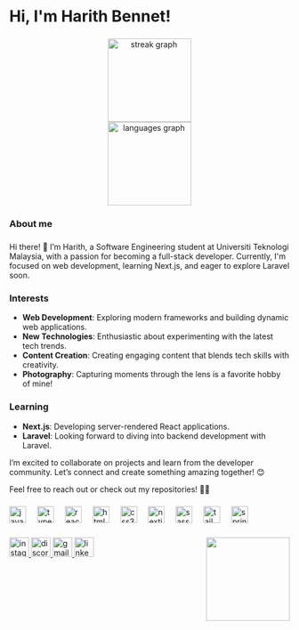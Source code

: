<h1 align="left">Hi, I'm Harith Bennet!</h1>

###

<div align="center">
  <img src="https://streak-stats.demolab.com?user=rithbennet&locale=en&mode=daily&theme=dracula&hide_border=false&border_radius=5" height="150" alt="streak graph" /> <br>
  <img src="https://github-readme-stats.vercel.app/api/top-langs?username=rithbennet&locale=en&hide_title=false&layout=compact&card_width=320&langs_count=5&theme=dracula&hide_border=false&custom_title=Langues%20I%20use" height="150" alt="languages graph"  />
</div>

###

<h3 align="left">About me</h3>

###

<p align="left">Hi there! 👋 I’m Harith, a Software Engineering student at Universiti Teknologi Malaysia, with a passion for becoming a full-stack developer. Currently, I'm focused on web development, learning Next.js, and eager to explore Laravel soon.</p>

### Interests
- **Web Development**: Exploring modern frameworks and building dynamic web applications.
- **New Technologies**: Enthusiastic about experimenting with the latest tech trends.
- **Content Creation**: Creating engaging content that blends tech skills with creativity.
- **Photography**: Capturing moments through the lens is a favorite hobby of mine!

### Learning
- **Next.js**: Developing server-rendered React applications.
- **Laravel**: Looking forward to diving into backend development with Laravel.

I’m excited to collaborate on projects and learn from the developer community. Let’s connect and create something amazing together! 😊

Feel free to reach out or check out my repositories! 📂✨

###

<div align="left">
  <img src="https://cdn.jsdelivr.net/gh/devicons/devicon/icons/javascript/javascript-original.svg" height="30" alt="javascript logo"  />
  <img width="12" />
  <img src="https://cdn.jsdelivr.net/gh/devicons/devicon/icons/typescript/typescript-original.svg" height="30" alt="typescript logo"  />
  <img width="12" />
  <img src="https://cdn.jsdelivr.net/gh/devicons/devicon/icons/react/react-original.svg" height="30" alt="react logo"  />
  <img width="12" />
  <img src="https://cdn.jsdelivr.net/gh/devicons/devicon/icons/html5/html5-original.svg" height="30" alt="html5 logo"  />
  <img width="12" />
  <img src="https://cdn.jsdelivr.net/gh/devicons/devicon/icons/css3/css3-original.svg" height="30" alt="css3 logo"  />
  <img width="12" />
  <img src="https://cdn.jsdelivr.net/gh/devicons/devicon/icons/nextjs/nextjs-original.svg" height="30" alt="nextjs logo"  />
  <img width="12" />
  <img src="https://cdn.jsdelivr.net/gh/devicons/devicon/icons/sass/sass-original.svg" height="30" alt="sass logo"  />
  <img width="12" />
  <img src="https://cdn.jsdelivr.net/gh/devicons/devicon/icons/tailwindcss/tailwindcss-original-wordmark.svg" height="30" alt="tailwindcss logo"  />
  <img width="12" />
  <img src="https://cdn.jsdelivr.net/gh/devicons/devicon/icons/spring/spring-original.svg" height="30" alt="spring logo"  />
</div>

###

<p align="left"></p>

###

<img align="right" height="150" src="https://media0.giphy.com/media/v1.Y2lkPTc5MGI3NjExZ2YzeDF3OHdwYzR6NzViZGY0YTU4ZTlwbnFxa2l5a3N5cHMxZzAyeSZlcD12MV9pbnRlcm5hbF9naWZfYnlfaWQmY3Q9Zw/G5GYGQ4gJTrN6WaAF2/giphy.webp"  />

###

<div align="left">
  <a href="https://www.instagram.com/rithbn_/" target="_blank">
    <img src="https://img.shields.io/static/v1?message=Instagram&logo=instagram&label=&color=E4405F&logoColor=white&labelColor=&style=for-the-badge" height="35" alt="instagram logo"  />
  </a>
  <a href="discordapp.com/users/satirerice" target="_blank">
    <img src="https://img.shields.io/static/v1?message=Discord&logo=discord&label=&color=7289DA&logoColor=white&labelColor=&style=for-the-badge" height="35" alt="discord logo"  />
  </a>
  <a href="harith.bennett@gmail.com" target="_blank">
    <img src="https://img.shields.io/static/v1?message=Gmail&logo=gmail&label=&color=D14836&logoColor=white&labelColor=&style=for-the-badge" height="35" alt="gmail logo"  />
  </a>
  <a href="https://www.linkedin.com/in/harith-bennet/" target="_blank">
    <img src="https://img.shields.io/static/v1?message=LinkedIn&logo=linkedin&label=&color=0077B5&logoColor=white&labelColor=&style=for-the-badge" height="35" alt="linkedin logo"  />
  </a>
</div>

